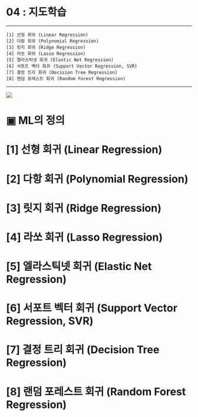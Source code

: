 #  04 : 지도학습

---

	[1] 선형 회귀 (Linear Regression)
	[2] 다항 회귀 (Polynomial Regression)
	[3] 릿지 회귀 (Ridge Regression)
	[4] 라쏘 회귀 (Lasso Regression)
	[5] 엘라스틱넷 회귀 (Elastic Net Regression)
	[6] 서포트 벡터 회귀 (Support Vector Regression, SVR)
	[7] 결정 트리 회귀 (Decision Tree Regression)
	[8] 랜덤 포레스트 회귀 (Random Forest Regression)  
  
---


![](images/Google_Trend.png)


# ▣ ML의 정의


# [1] 선형 회귀 (Linear Regression)
# [2] 다항 회귀 (Polynomial Regression)
# [3] 릿지 회귀 (Ridge Regression)
# [4] 라쏘 회귀 (Lasso Regression)
# [5] 엘라스틱넷 회귀 (Elastic Net Regression)
# [6] 서포트 벡터 회귀 (Support Vector Regression, SVR)
# [7] 결정 트리 회귀 (Decision Tree Regression)
# [8] 랜덤 포레스트 회귀 (Random Forest Regression)  
